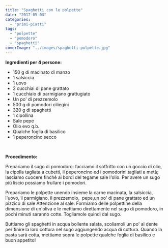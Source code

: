 ```yaml
---
title: "Spaghetti con le polpette"
date: "2017-05-03"
categories: 
  - "primi-piatti"
tags: 
  - "polpette"
  - "pomodoro"
  - "spaghetti"
coverImage: "../images/spaghetti-polpette.jpg"
---
```


**Ingredienti per 4 persone:**

- 150 g di macinato di manzo
- 1 salsiccia
- 1 uovo
- 2 cucchiai di pane grattato
- 1 cucchiaio di parmigiano grattugiato
- Un po' di prezzemolo
- 500 g di pomodori ciliegini
- 320 g di spaghetti
- 1 cipollina
- Sale pepe
- Olio evo q.b.
- Qualche foglia di basilico
- 1 peperoncino secco

 

**Procedimento:**

Prepariamo il sugo di pomodoro: facciamo il soffritto con un goccio di olio, la cipolla tagliata a cubetti, il peperoncino ed i pomodorini tagliati a metà; lasciamo cuocere finché ai bordi del tegame sale l'olio. Per avere un sugo più liscio possiamo frullare i pomodori.

Prepariamo le polpette unendo insieme la carne macinata, la salsiccia, l'uovo, il parmigiano, il prezzemolo,  pepe,un po' di pane grattato ed un pizzico di sale Attenzione al sale. Formiamo delle polpettine della dimensione di un'oliva e le mettiamo direttamente nel sugo di pomodoro, in pochi minuti saranno cotte. Togliamole quindi dal sugo.

Buttiamo gli spaghetti in acqua bollente salata, scoliamoli un po' al dente per finire la loro cottura nel sugo aggiungendo acqua di cottura. Quando la pasta sarà cotta, mettiamo sopra le polpette qualche foglia di basilico e buon appetito!
